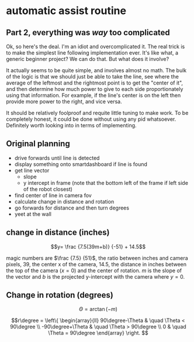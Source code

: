 # automatic assist routine

## Part 2, everything was *way* too complicated

Ok, so here's the deal. I'm an idiot and overcomplicated it.
The real trick is to make the simplest line following implementation ever.
It's like what, a generic beginner project?
We can do that.
But what does it involve?

It actually seems to be quite simple, and involves almost no math.
The bulk of the logic is that we should just be able to take the line, see where the average of the leftmost and the rightmost point is to get the "center of it", and then determine how much power to give to each side proportionately using that information.
For example, if the line's center is on the left then provide more power to the right, and vice versa.

It should be relatively foolproof and requite little tuning to make work.
To be completely honest, it could be done without using any pid whatsoever.
Definitely worth looking into in terms of implementing.

## Original planning

- drive forwards until line is detected
- display something onto smartdashboard if line is found
- get line vector
  - slope
  - y intercept in frame (note that the bottom left of the frame if left side of the robot closest)
- find center of line in camera fov
- calculate change in distance and rotation
- go forwards for distance and then turn degrees
- yeet at the wall

## change in distance (inches)

$$y= \frac {7.5(39m+b)} {-51} + 14.5$$

magic numbers are $\frac {7.5} {51}$, the ratio between inches and camera pixels, $39$, the center x of the camera, $14.5$, the distance in inches between the top of the camera ($x=0$) and the center of rotation.
$m$ is the slope of the vector and $b$ is the projected y-intercept with the camera where $y=0$.

## Change in rotation (degrees)

$$\Theta = \arctan(-m)$$

$$r\degree = \left\{
    \begin{array}{ll}
        90\degree-\Theta & \quad \Theta < 90\degree \\
        -90\degree+\Theta & \quad \Theta > 90\degree \\
        0 & \quad \Theta = 90\degree
    \end{array}
\right.
$$